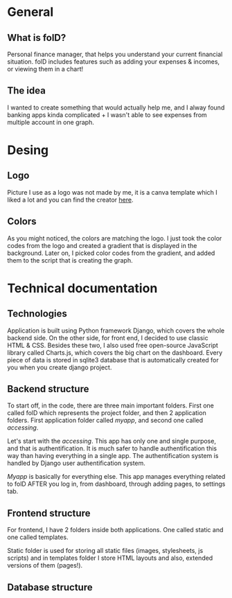 # General

## What is folD?
Personal finance manager, that helps you understand your current financial situation. folD includes features such as adding your expenses & incomes, or viewing them in a chart!

## The idea
I wanted to create something that would actually help me, and I alway found banking apps kinda complicated + I wasn't able to see expenses from multiple account in one graph.

# Desing

## Logo
Picture I use as a logo was not made by me, it is a canva template which I liked a lot and you can find the creator [here](https://www.canva.com/p/cincin-emas/).

## Colors
As you might noticed, the colors are matching the logo. I just took the color codes from the logo and created a gradient that is displayed in the background. Later on, I picked color codes from the gradient, and added them to the script that is creating the graph.

# Technical documentation

## Technologies
Application is built using Python framework Django, which covers the whole backend side.
On the other side, for front end, I decided to use classic HTML & CSS. Besides these two, I also used free open-source JavaScript library called Charts.js, which covers the big chart on the dashboard.
Every piece of data is stored in sqlite3 database that is automatically created for you when you create django project.

## Backend structure
To start off, in the code, there are three main important folders. First one called folD which represents the project folder, and then 2 application folders. First application folder called *myapp*, and second one called *accessing*.

Let's start with the *accessing*. This app has only one and single purpose, and that is authentification. It is much safer to handle authentification this way than having everything in a single app. The authentification system is handled by Django user authentification system.

*Myapp* is basically for everything else. This app manages everything related to folD AFTER you log in, from dashboard, through adding pages, to settings tab.

## Frontend structure

For frontend, I have 2 folders inside both applications. One called static and one called templates.

Static folder is used for storing all static files (images, stylesheets, js scripts) and in templates folder I store HTML layouts and also, extended versions of them (pages!).



## Database structure

##
